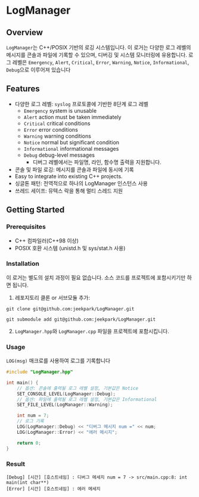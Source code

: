 # LogManager

## Overview
`LogManager`는 C++/POSIX 기반의 로깅 시스템입니다. 이 로거는 다양한 로그 레벨의 메시지를 콘솔과 파일에 기록할 수 있으며, 디버깅 및 시스템 모니터링에 유용합니다. 로그 레벨은 `Emergency`, `Alert`, `Critical`, `Error`, `Warning`, `Notice`, `Informational`, `Debug`으로 이루어져 있습니다

## Features
- 다양한 로그 레벨: `syslog` 프로토콜에 기반한 8단계 로그 레벨
    - `Emergency` system is unusable
    - `Alert` action must be taken immediately
    - `Critical` critical conditions
    - `Error` error conditions
    - `Warning` warning conditions
    - `Notice` normal but significant condition
    - `Informational` informational messages
    - `Debug` debug-level messages
        - 디버그 레벨에서는 파일명, 라인, 함수명 출력을 지원합니다.
- 콘솔 및 파일 로깅: 메시지를 콘솔과 파일에 동시에 기록
- Easy to integrate into existing C++ projects.
- 싱글톤 패턴: 전역적으로 하나의 LogManager 인스턴스 사용
- 쓰레드 세이프: 뮤텍스 락을 통해 멀티 스레드 지원

## Getting Started
### Prerequisites
- C++ 컴파일러(C++98 이상)
- POSIX 호환 시스템 (unistd.h 및 sys/stat.h 사용)

### Installation
이 로거는 별도의 설치 과정이 필요 없습니다. 소스 코드를 프로젝트에 포함시키기만 하면 됩니다.
1. 레포지토리 클론 or 서브모듈 추가:
```
git clone git@github.com:jeekpark/LogManager.git
```
```
git submodule add git@github.com:jeekpark/LogManager.git
```
2. `LogManager.hpp`와 `LogManager.cpp` 파일을 프로젝트에 포함시킵니다.

### Usage
`LOG(msg)` 매크로를 사용하여 로그를 기록합니다

```cpp
#include "LogManager.hpp"

int main() {
    // 옵션: 콘솔에 출력될 로그 레벨 설정, 기본값은 Notice
    SET_CONSOLE_LEVEL(LogManager::Debug);
    // 옵션: 파일에 출력될 로그 레벨 설정, 기본값은 Informational
    SET_FILE_LEVEL(LogManager::Warning);

    int num = 7;
    // 로그 기록
    LOG(LogManager::Debug) << "디버그 메시지 num =" << num;
    LOG(LogManager::Error) << "에러 메시지";

    return 0;
}
```

### Result
```
[Debug] [시간] [호스트네임] : 디버그 메세지 num = 7 -> src/main.cpp:8: int main(int char**)
[Error] [시간] [호스트네임] : 에러 메세지
```

